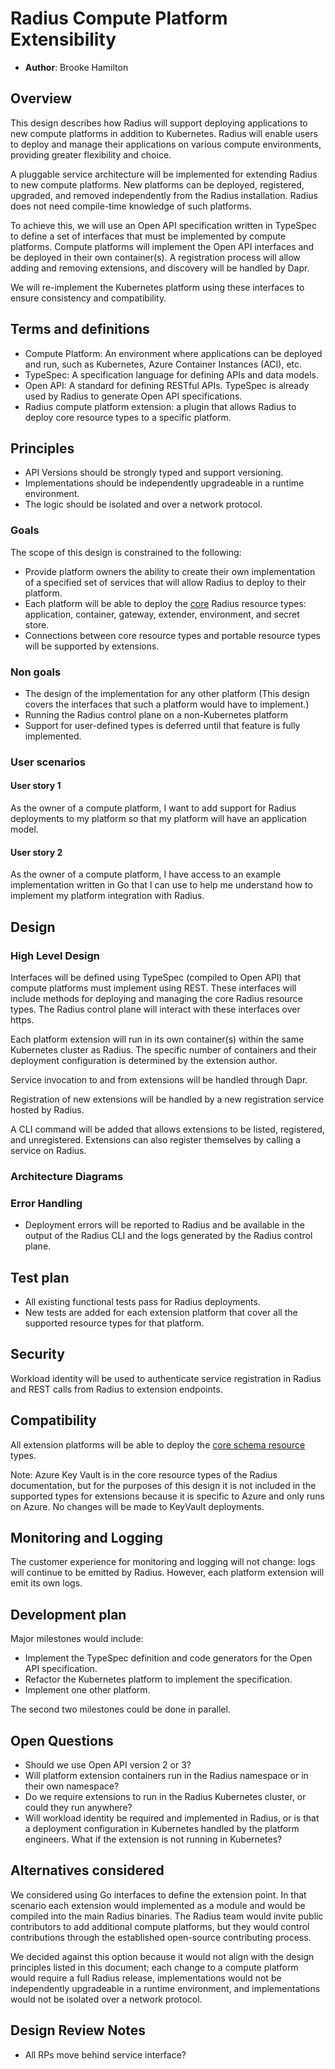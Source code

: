 # Radius Compute Platform Extensibility

* **Author**: Brooke Hamilton

## Overview

This design describes how Radius will support deploying applications to new compute platforms in addition to Kubernetes. Radius will enable users to deploy and manage their applications on various compute environments, providing greater flexibility and choice.

A pluggable service architecture will be implemented for extending Radius to new compute platforms. New platforms can be deployed, registered, upgraded, and removed independently from the Radius installation. Radius does not need compile-time knowledge of such platforms.

To achieve this, we will use an Open API specification written in TypeSpec to define a set of interfaces that must be implemented by compute platforms. Compute platforms will implement the Open API interfaces and be deployed in their own container(s). A registration process will allow adding and removing extensions, and discovery will be handled by Dapr.

We will re-implement the Kubernetes platform using these interfaces to ensure consistency and compatibility.

## Terms and definitions

* Compute Platform: An environment where applications can be deployed and run, such as Kubernetes, Azure Container Instances (ACI), etc.
* TypeSpec: A specification language for defining APIs and data models.
* Open API: A standard for defining RESTful APIs. TypeSpec is already used by Radius to generate Open API specifications.
* Radius compute platform extension: a plugin that allows Radius to deploy core resource types to a specific platform.

## Principles

* API Versions should be strongly typed and support versioning.
* Implementations should be independently upgradeable in a runtime environment.
* The logic should be isolated and over a network protocol.

### Goals

The scope of this design is constrained to the following:

* Provide platform owners the ability to create their own implementation of a specified set of services that will allow Radius to deploy to their platform.
* Each platform will be able to deploy the [core](https://docs.radapp.io/reference/resource-schema/core-schema/) Radius resource types: application, container, gateway, extender, environment, and secret store.
* Connections between core resource types and portable resource types will be supported by extensions.

### Non goals

* The design of the implementation for any other platform (This design covers the interfaces that such a platform would have to implement.)
* Running the Radius control plane on a non-Kubernetes platform
* Support for user-defined types is deferred until that feature is fully implemented.

### User scenarios

#### User story 1

As the owner of a compute platform, I want to add support for Radius deployments to my platform so that my platform will have an application model.

#### User story 2

As the owner of a compute platform, I have access to an example implementation written in Go that I can use to help me understand how to implement my platform integration with Radius.

## Design

### High Level Design

Interfaces will be defined using TypeSpec (compiled to Open API) that compute platforms must implement using REST. These interfaces will include methods for deploying and managing the core Radius resource types. The Radius control plane will interact with these interfaces over https.

Each platform extension will run in its own container(s) within the same Kubernetes cluster as Radius. The specific number of containers and their deployment configuration is determined by the extension author.

Service invocation to and from extensions will be handled through Dapr.

Registration of new extensions will be handled by a new registration service hosted by Radius.

A CLI command will be added that allows extensions to be listed, registered, and unregistered. Extensions can also register themselves by calling a service on Radius.

### Architecture Diagrams
<!--
Provide a diagram of the system architecture, illustrating how different
components interact with each other in the context of this proposal.

Include separate high level architecture diagram and component specific diagrams, wherever appropriate.

#### Current State


#### Future State


### Detailed Design
-->

<!--
This section should be detailed and thorough enough that another developer
could implement your design and provide enough detail to get a high confidence
estimate of the cost to implement the feature but isn’t as detailed as the 
code. Be sure to also consider testability in your design.

For each change, give each "change" in the proposal its own section and
describe it in enough detail that someone else could implement it. Cover
ALL of the important decisions like names. Your goal is to get an agreement
to proceed with coding and PRs.

If there are alternatives you are considering please include that in the open
questions section. If the product has a layered architecture, it's good to
align these sections with the product's layers. This will help readers use
their current understanding to understand your ideas.

Discuss the rationale behind architectural choices and alternative options 
considered during the design process.
-->

<!--
#### Advantages (of each option considered)
Describe what's good about this plan relative to other options. 
Provides better user experience? Does it feel easy to implement? 
Provides flexibility for future work?
-->

<!--
#### Disadvantages (of each option considered)
Describe what's not ideal about this plan. Does it lock us into a 
particular design for future changes or is it flexible if we were to 
pivot in the future. This is a good place to cover risks.
-->

<!--
#### Proposed Option
Describe the recommended option and provide reasoning behind it.
-->

<!--
### API design (if applicable)

Include if applicable – any design that changes our public REST API, CLI
arguments/commands, or Go APIs for shared components should provide this
section. Write N/A here if not applicable.
- Describe the REST APIs in detail for new resource types or updates to
  existing resource types. E.g. API Path and Sample request and response.
- Describe new commands in the CLI or changes to existing CLI commands.
- Describe the new or modified Go APIs for any shared components.
-->

<!--
### CLI Design (if applicable)
Include if applicable – any design that changes Radius CLI
arguments/commands. Write N/A here if not applicable.
- Describe new commands in the CLI or changes to existing CLI commands.
-->

<!--
### Implementation Details
High level description of updates to each component. Provide information on 
the specific sub-components that will be updated, for example, controller, processor, renderer,
recipe engine, driver, to name a few.

#### UCP (if applicable)
#### Bicep (if applicable)
#### Deployment Engine (if applicable)
#### Core RP (if applicable)
#### Portable Resources / Recipes RP (if applicable)
-->

### Error Handling

* Deployment errors will be reported to Radius and be available in the output of the Radius CLI and the logs generated by the Radius control plane.

## Test plan

* All existing functional tests pass for Radius deployments.
* New tests are added for each extension platform that cover all the supported resource types for that platform.

## Security

Workload identity will be used to authenticate service registration in Radius and REST calls from Radius to extension endpoints.

## Compatibility

All extension platforms will be able to deploy the [core schema resource](https://docs.radapp.io/reference/resource-schema/core-schema/) types.

Note: Azure Key Vault is in the core resource types of the Radius documentation, but for the purposes of this design it is not included in the supported types for extensions because it is specific to Azure and only runs on Azure. No changes will be made to KeyVault deployments.

## Monitoring and Logging

The customer experience for monitoring and logging will not change: logs will continue to be emitted by Radius. However, each platform extension will emit its own logs.
<!--
Include the list of instrumentation such as metric, log, and trace to 
diagnose this new feature. It also describes how to troubleshoot this feature
with the instrumentation. 
-->

## Development plan

Major milestones would include:

* Implement the TypeSpec definition and code generators for the Open API specification.
* Refactor the Kubernetes platform to implement the specification.
* Implement one other platform.

The second two milestones could be done in parallel.

## Open Questions

* Should we use Open API version 2 or 3?
* Will platform extension containers run in the Radius namespace or in their own namespace?
* Do we require extensions to run in the Radius Kubernetes cluster, or could they run anywhere?
* Will workload identity be required and implemented in Radius, or is that a deployment configuration in Kubernetes handled by the platform engineers. What if the extension is not running in Kubernetes?

## Alternatives considered

We considered using Go interfaces to define the extension point. In that scenario each extension would implemented as a module and would be compiled into the main Radius binaries. The Radius team would invite public contributors to add additional compute platforms, but they would control contributions through the established open-source contributing process.

We decided against this option because it would not align with the design principles listed in this document; each change to a compute platform would require a full Radius release, implementations would not be independently upgradeable in a runtime environment, and implementations would not be isolated over a network protocol.

## Design Review Notes

<!--
Update this section with the decisions made during the design review meeting. This should be updated before the design is merged.
-->

- All RPs move behind service interface?
